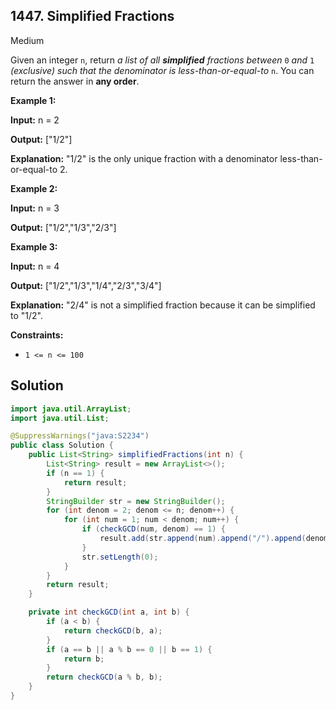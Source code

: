 ## 1447\. Simplified Fractions

Medium

Given an integer `n`, return _a list of all **simplified** fractions between_ `0` _and_ `1` _(exclusive) such that the denominator is less-than-or-equal-to_ `n`. You can return the answer in **any order**.

**Example 1:**

**Input:** n = 2

**Output:** ["1/2"]

**Explanation:** "1/2" is the only unique fraction with a denominator less-than-or-equal-to 2.

**Example 2:**

**Input:** n = 3

**Output:** ["1/2","1/3","2/3"]

**Example 3:**

**Input:** n = 4

**Output:** ["1/2","1/3","1/4","2/3","3/4"]

**Explanation:** "2/4" is not a simplified fraction because it can be simplified to "1/2".

**Constraints:**

*   `1 <= n <= 100`

## Solution

```java
import java.util.ArrayList;
import java.util.List;

@SuppressWarnings("java:S2234")
public class Solution {
    public List<String> simplifiedFractions(int n) {
        List<String> result = new ArrayList<>();
        if (n == 1) {
            return result;
        }
        StringBuilder str = new StringBuilder();
        for (int denom = 2; denom <= n; denom++) {
            for (int num = 1; num < denom; num++) {
                if (checkGCD(num, denom) == 1) {
                    result.add(str.append(num).append("/").append(denom).toString());
                }
                str.setLength(0);
            }
        }
        return result;
    }

    private int checkGCD(int a, int b) {
        if (a < b) {
            return checkGCD(b, a);
        }
        if (a == b || a % b == 0 || b == 1) {
            return b;
        }
        return checkGCD(a % b, b);
    }
}
```